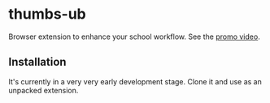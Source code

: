 # thumbs-ub

Browser extension to enhance your school workflow. See the [promo video](https://www.youtube.com/watch?v=8vzU_v3lrnI).

## Installation

It's currently in a very very early development stage. Clone it and use as an unpacked extension.
